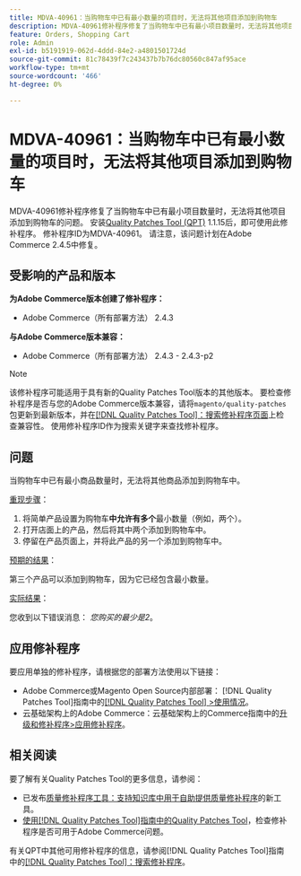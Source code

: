```yaml
---
title: MDVA-40961：当购物车中已有最小数量的项目时，无法将其他项目添加到购物车
description: MDVA-40961修补程序修复了当购物车中已有最小项目数量时，无法将其他项目添加到购物车的问题。 安装[Quality Patches Tool (QPT)](https://experienceleague.adobe.com/en/docs/commerce-knowledge-base/kb/announcements/commerce-announcements/magento-quality-patches-released-new-tool-to-self-serve-quality-patches) 1.1.15后，即可使用此修补程序。 修补程序ID为MDVA-40961。 请注意，该问题计划在Adobe Commerce 2.4.5中修复。
feature: Orders, Shopping Cart
role: Admin
exl-id: b5191919-062d-4ddd-84e2-a4801501724d
source-git-commit: 81c78439f7c243437b7b76dc80560c847af95ace
workflow-type: tm+mt
source-wordcount: '466'
ht-degree: 0%

---
```


# MDVA-40961：当购物车中已有最小数量的项目时，无法将其他项目添加到购物车

MDVA-40961修补程序修复了当购物车中已有最小项目数量时，无法将其他项目添加到购物车的问题。 安装[Quality Patches Tool (QPT)](https://experienceleague.adobe.com/en/docs/commerce-knowledge-base/kb/announcements/commerce-announcements/magento-quality-patches-released-new-tool-to-self-serve-quality-patches) 1.1.15后，即可使用此修补程序。 修补程序ID为MDVA-40961。 请注意，该问题计划在Adobe Commerce 2.4.5中修复。

## 受影响的产品和版本

**为Adobe Commerce版本创建了修补程序：**

* Adobe Commerce（所有部署方法） 2.4.3

**与Adobe Commerce版本兼容：**

* Adobe Commerce（所有部署方法） 2.4.3 - 2.4.3-p2

>[!NOTE]
>
>该修补程序可能适用于具有新的Quality Patches Tool版本的其他版本。 要检查修补程序是否与您的Adobe Commerce版本兼容，请将`magento/quality-patches`包更新到最新版本，并在[[!DNL Quality Patches Tool]：搜索修补程序页面](https://experienceleague.adobe.com/en/docs/commerce-knowledge-base/kb/announcements/commerce-announcements/magento-quality-patches-released-new-tool-to-self-serve-quality-patches)上检查兼容性。 使用修补程序ID作为搜索关键字来查找修补程序。

## 问题

当购物车中已有最小商品数量时，无法将其他商品添加到购物车中。

<u>重现步骤</u>：

1. 将简单产品设置为购物车&#x200B;**中允许有多个**&#x200B;最小数量（例如，两个）。
1. 打开店面上的产品，然后将其中两个添加到购物车中。
1. 停留在产品页面上，并将此产品的另一个添加到购物车中。

<u>预期的结果</u>：

第三个产品可以添加到购物车，因为它已经包含最小数量。

<u>实际结果</u>：

您收到以下错误消息： *您购买的最少是2*。

## 应用修补程序

要应用单独的修补程序，请根据您的部署方法使用以下链接：

* Adobe Commerce或Magento Open Source内部部署： [!DNL Quality Patches Tool]指南中的[[!DNL Quality Patches Tool] >使用情况](/help/tools/quality-patches-tool/usage.md)。
* 云基础架构上的Adobe Commerce：云基础架构上的Commerce指南中的[升级和修补程序>应用修补程序](https://experienceleague.adobe.com/docs/commerce-cloud-service/user-guide/develop/upgrade/apply-patches.html)。

## 相关阅读

要了解有关Quality Patches Tool的更多信息，请参阅：

* 已发布[质量修补程序工具：支持知识库中用于自助提供质量修补程序](https://experienceleague.adobe.com/en/docs/commerce-knowledge-base/kb/announcements/commerce-announcements/magento-quality-patches-released-new-tool-to-self-serve-quality-patches)的新工具。
* [使用[!DNL Quality Patches Tool]指南中的Quality Patches Tool](/help/tools/quality-patches-tool/patches-available-in-qpt/check-patch-for-magento-issue-with-magento-quality-patches.md)，检查修补程序是否可用于Adobe Commerce问题。

有关QPT中其他可用修补程序的信息，请参阅[!DNL Quality Patches Tool]指南中的[[!DNL Quality Patches Tool]：搜索修补程序](https://experienceleague.adobe.com/tools/commerce-quality-patches/index.html)。
